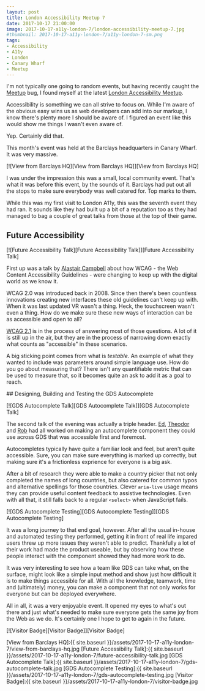 ```yaml
---
layout: post
title: London Accessibility Meetup 7
date: 2017-10-17 21:00:00
image: 2017-10-17-a11y-london-7/london-accessibility-meetup-7.jpg
#thumbnail: 2017-10-17-a11y-london-7/a11y-london-7-sm.png
tags:
- Accessibility
- A11y
- London
- Canary Wharf
- Meetup
---
```


I'm not typically one going to random events, but having recently caught the [Meetup][Meetup] bug, I found myself at the latest [London Accessibility Meetup][London Accessibility Meetup].

Accessibility is something we can all strive to focus on. While I'm aware of the obvious easy wins us as web developers can add into our markup, I know there's plenty more I should be aware of. I figured an event like this would show me things I wasn't even aware of.

Yep. Certainly did that.

This month's event was held at the Barclays headquarters in Canary Wharf. It was very massive.

[![View from Barclays HQ][View from Barclays HQ]][View from Barclays HQ]

I was under the impression this was a small, local community event. That's what it was before this event, by the sounds of it. Barclays had put out all the stops to make sure everybody was well catered for. Top marks to them.

While this was my first visit to London A11y, this was the seventh event they had ran. It sounds like they had built up a bit of a reputation too as they had managed to bag a couple of great talks from those at the top of their game.

## Future Accessibility

[![Future Accessibility Talk][Future Accessibility Talk]][Future Accessibility Talk]

First up was a talk by [Alastair Campbell][Alastair Twitter] about how WCAG - the Web Content Accessibility Guidelines - were changing to keep up with the digital world as we know it.

WCAG 2.0 was introduced back in 2008. Since then there's been countless innovations creating new interfaces these old guidelines can't keep up with. When it was last updated VR wasn't a thing. Heck, the touchscreen wasn't even a thing. How do we make sure these new ways of interaction can be as accessible and open to all?

[WCAG 2.1][WCAG 2.1] is in the process of answering most of those questions. A lot of it is still up in the air, but they are in the process of narrowing down exactly what counts as "accessible" in these scenarios.

A big sticking point comes from what is _testable_. An example of what they wanted to include was parameters around simple language use. How do you go about measuring that? There isn't any quantifiable metric that can be used to measure that, so it becomes quite an ask to add it as a goal to reach.

## Designing, Building and Testing the GDS Autocomplete

[![GDS Autocomplete Talk][GDS Autocomplete Talk]][GDS Autocomplete Talk]

The second talk of the evening was actually a triple header. [Ed][Ed Twitter], [Theodor][Theodor Twitter] and [Rob][Rob Twitter] had all worked on making an autocomplete component they could use across GDS that was accessible first and foremost.

Autocompletes typically have quite a familiar look and feel, but aren't quite accessible. Sure, you can make sure everything is marked up correctly, but making sure it's a frictionless exprience for everyone is a big ask.

After a bit of research they were able to make a country picker that not only completed the names of long countries, but also catered for common typos and alternative spellings for those countries. Clever `aria-live` usage means they can provide useful content feedback to assistive technologies. Even with all that, it still falls back to a regular `<select>` when JavaScript fails.

[![GDS Autocomplete Testing][GDS Autocomplete Testing]][GDS Autocomplete Testing]

It was a long journey to that end goal, however. After all the usual in-house and automated testing they performed, getting it in front of real life impared users threw up more issues they weren't able to predict. Thankfully a lot of their work had made the product useable, but by observing how these people interact with the component showed they had more work to do.

It was very interesting to see how a team like GDS can take what, on the surface, might look like a simple input method and show just how difficult it is to make things accessible for all. With all the knowledge, teamwork, time and (ultimately) money, you can make a component that not only works for everyone but can be deployed everywhere.

All in all, it was a very enjoyable event. It opened my eyes to what's out there and just what's needed to make sure everyone gets the same joy from the Web as we do. It's certainly one I hope to get to again in the future. 

[![Visitor Badge][Visitor Badge]][Visitor Badge]

[View from Barclays HQ]:{{ site.baseurl }}/assets/2017-10-17-a11y-london-7/view-from-barclays-hq.jpg
[Future Accessibility Talk]:{{ site.baseurl }}/assets/2017-10-17-a11y-london-7/future-accessibility-talk.jpg
[GDS Autocomplete Talk]:{{ site.baseurl }}/assets/2017-10-17-a11y-london-7/gds-autocomplete-talk.jpg
[GDS Autocomplete Testing]:{{ site.baseurl }}/assets/2017-10-17-a11y-london-7/gds-autocomplete-testing.jpg
[Visitor Badge]:{{ site.baseurl }}/assets/2017-10-17-a11y-london-7/visitor-badge.jpg

[Meetup]:https://www.meetup.com/
[London Accessibility Meetup]:https://www.meetup.com/London-Accessibility-Meetup/
[Alastair Twitter]:https://twitter.com/alastc
[WCAG 2.1]:https://www.w3.org/TR/WCAG21/
[Ed Twitter]:https://twitter.com/edwardhorsford
[Theodor Twitter]:https://twitter.com/tvararu
[Rob Twitter]:https://twitter.com/RobLeQuesne
